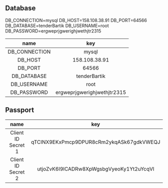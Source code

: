 ## Database

DB_CONNECTION=mysql
DB_HOST=158.108.38.91
DB_PORT=64566
DB_DATABASE=tenderBartik
DB_USERNAME=root
DB_PASSWORD=ergweprjgwerighjwethjtr2315

| name | key |
|:-:|:-:|
| DB_CONNECTION | mysql | 
| DB_HOST | 158.108.38.91 |
| DB_PORT | 64566 |
| DB_DATABASE | tenderBartik |
| DB_USERNAME | root |
| DB_PASSWORD | ergweprjgwerighjwethjtr2315 |
## Passport

| name | key |
|:-:|:-:|
| Client ID Secret 1 | qTCINX9EKxPmcp9DPUR8cRm2ykqASk67gdkVWEQJ |
| Client ID Secret 2 | utjoZvK6I9lCADRw8XpWgsbgVyeoKy1Yt2uYcqVl |